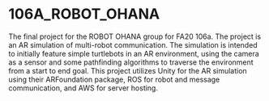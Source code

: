 # 106A_ROBOT_OHANA
The final project for the ROBOT OHANA group for FA20 106a. The project is an AR simulation of multi-robot communication. The simulation is intended to initially feature simple turtlebots in an AR environment, using the camera as a sensor and some pathfinding algorithms to traverse the environment from a start to end goal. This project utilizes Unity for the AR simulation using their ARFoundation package, ROS for robot and message communication, and AWS for server hosting.
